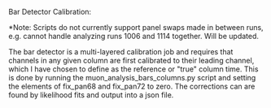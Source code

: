 Bar Detector Calibration:

*Note: Scripts do not currently support panel swaps made in between runs, e.g. cannot handle analyzing runs 1006 and 1114 together. Will be updated.

The bar detector is a multi-layered calibration job and requires that channels in any given column are first calibrated to their leading channel, which I have chosen to define as the reference or "true" column time. This is done by running the muon_analysis_bars_columns.py script and setting the elements of fix_pan68 and fix_pan72 to zero. The corrections can are found by likelihood fits and output into a json file.

            

